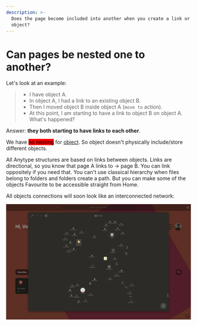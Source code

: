 ```yaml
---
description: >-
  Does the page become included into another when you create a link or move
  object?
---
```


# Can pages be nested one to another?

Let's look at an example:

> * I have object A.
> * In object A, I had a link to an existing object B.
> * Then I moved object B inside object A (`move to` action).
> * At this point, I am starting to have a link to object B on object A. What's happened?

Answer: **they both starting to have links to each other**.

We have <mark style="background-color:red;">no nesting</mark> for [object](../fundamentals/object/ "mention"). So object doesn't physically include/store different objects.

All Anytype structures are based on links between objects. Links are directional, so you know that page A links to → page B. You can link oppositely if you need that. You can't use classical hierarchy when files belong to folders and folders create a path. But you can make some of the objects Favourite to be accessible straight from Home.

All objects connections will soon look like an interconnected network:

![Some objects have links from completely different context](<../.gitbook/assets/Screenshot 2021-11-09 at 12.54.59 (1).png>)
